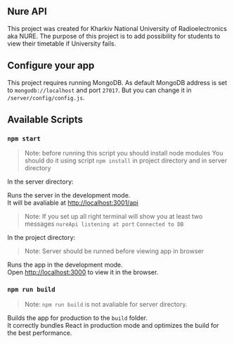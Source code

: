 ## Nure API

This project was created for Kharkiv National University of Radioelectronics aka NURE.
The purpose of this project is to add possibility for students to view their timetable if University fails.

## Configure your app

This project requires running MongoDB.
As default MongoDB address is set to `mongodb://localhost` and port `27017`.
But you can change it in `/server/config/config.js`.

## Available Scripts

### `npm start`

>Note: before running this script you should install node modules
>You should do it using script `npm install` in project directory and in server directory

In the server directory:

Runs the server in the development mode.<br>
It will be avaliable at [http://localhost:3001/api](http://localhost:3001/api)

>Note: If you set up all right terminal will show you at least two messages
>`nureApi listening at port`
>`Connected to DB`

In the project directory:

>Note: Server should be runned before viewing app in browser

Runs the app in the development mode.<br>
Open [http://localhost:3000](http://localhost:3000) to view it in the browser.

### `npm run build`

>Note: `npm run build` is not avaliable for server directory.

Builds the app for production to the `build` folder.<br>
It correctly bundles React in production mode and optimizes the build for the best performance.
